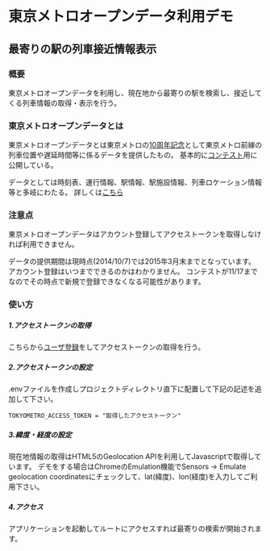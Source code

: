 # 東京メトロオープンデータ利用デモ
## 最寄りの駅の列車接近情報表示
### 概要
東京メトロオープンデータを利用し、現在地から最寄りの駅を検索し、接近してくる列車情報の取得・表示を行う。

### 東京メトロオープンデータとは

東京メトロオープンデータとは東京メトロの[10周年記念](http://tokyometro10th.jp/)として東京メトロ前線の列車位置や遅延時間等に係るデータを提供したもの。
基本的に[コンテスト](http://tokyometro10th.jp/future/opendata/index.html)用に公開している。

データとしては時刻表、運行情報、駅情報、駅施設情報、列車ロケーション情報等と多岐にわたる。
詳しくは[こちら](http://tokyometro10th.jp/future/opendata/index.html)　

### 注意点
東京メトロオープンデータはアカウント登録してアクセストークンを取得しなければ利用できません。

データの提供期間は現時点(2014/10/7)では2015年3月末までとなっています。
アカウント登録はいつまでできるのかはわかりません。
コンテストが11/17までなのでその時点で新規で登録できなくなる可能性があります。


### 使い方

##### 1.アクセストークンの取得

こちらから[ユーザ登録](https://developer.tokyometroapp.jp/info)をしてアクセストークンの取得を行う。

##### 2.アクセストークンの設定

.envファイルを作成しプロジェクトディレクトリ直下に配置して下記の記述を追加して下さい。

```ruby:.env
TOKYOMETRO_ACCESS_TOKEN = "取得したアクセストークン"
```

##### 3.緯度・経度の設定

現在地情報の取得はHTML5のGeolocation APIを利用してJavascriptで取得しています。
デモをする場合はChromeのEmulation機能でSensors -> Emulate geolocation coordinatesにチェックして、lat(緯度)、lon(経度)を入力してご利用下さい。

##### 4.アクセス

アプリケーションを起動してルートにアクセスすれば最寄りの検索が開始されます。